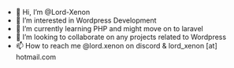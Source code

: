 - 👋 Hi, I’m @Lord-Xenon
- 👀 I’m interested in Wordpress Development
- 🌱 I’m currently learning PHP and might move on to laravel
- 💞️ I’m looking to collaborate on any projects related to Wordpress
- 📫 How to reach me @lord.xenon on discord & lord_xenon [at] hotmail.com
<!---
Lord-Xenon/Lord-Xenon is a ✨ special ✨ repository because its `README.md` (this file) appears on your GitHub profile.
You can click the Preview link to take a look at your changes.
--->
